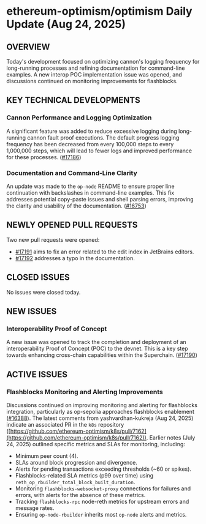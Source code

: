 # ethereum-optimism/optimism Daily Update (Aug 24, 2025)
## OVERVIEW 
Today's development focused on optimizing cannon's logging frequency for long-running processes and refining documentation for command-line examples. A new interop POC implementation issue was opened, and discussions continued on monitoring improvements for flashblocks.

## KEY TECHNICAL DEVELOPMENTS

### Cannon Performance and Logging Optimization
A significant feature was added to reduce excessive logging during long-running cannon fault proof executions. The default progress logging frequency has been decreased from every 100,000 steps to every 1,000,000 steps, which will lead to fewer logs and improved performance for these processes. ([#17186](https://github.com/ethereum-optimism/optimism/pull/17186))

### Documentation and Command-Line Clarity
An update was made to the `op-node` README to ensure proper line continuation with backslashes in command-line examples. This fix addresses potential copy-paste issues and shell parsing errors, improving the clarity and usability of the documentation. ([#16753](https://github.com/ethereum-optimism/optimism/pull/16753))

## NEWLY OPENED PULL REQUESTS
Two new pull requests were opened:
- [#17191](https://github.com/ethereum-optimism/optimism/pull/17191) aims to fix an error related to the edit index in JetBrains editors.
- [#17192](https://github.com/ethereum-optimism/optimism/pull/17192) addresses a typo in the documentation.

## CLOSED ISSUES
No issues were closed today.

## NEW ISSUES
### Interoperability Proof of Concept
A new issue was opened to track the completion and deployment of an interoperability Proof of Concept (POC) to the devnet. This is a key step towards enhancing cross-chain capabilities within the Superchain. ([#17190](https://github.com/ethereum-optimism/optimism/issues/17190))

## ACTIVE ISSUES
### Flashblocks Monitoring and Alerting Improvements
Discussions continued on improving monitoring and alerting for flashblocks integration, particularly as op-sepolia approaches flashblocks enablement ([#16388](https://github.com/ethereum-optimism/optimism/issues/16388)). The latest comments from yashvardhan-kukreja (Aug 24, 2025) indicate an associated PR in the `k8s` repository ([https://github.com/ethereum-optimism/k8s/pull/7162](https://github.com/ethereum-optimism/k8s/pull/7162)). Earlier notes (July 24, 2025) outlined specific metrics and SLAs for monitoring, including:
- Minimum peer count (4).
- SLAs around block progression and divergence.
- Alerts for pending transactions exceeding thresholds (~60 or spikes).
- Flashblocks-related SLA metrics (p99 over time) using `reth_op_rbuilder_total_block_built_duration`.
- Monitoring `flashblocks-websocket-proxy` connections for failures and errors, with alerts for the absence of these metrics.
- Tracking `flashblocks-rpc` node-reth metrics for upstream errors and message rates.
- Ensuring `op-node-rbuilder` inherits most `op-node` alerts and metrics.